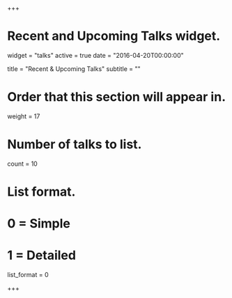 +++
# Recent and Upcoming Talks widget.
widget = "talks"
active = true
date = "2016-04-20T00:00:00"

title = "Recent & Upcoming Talks"
subtitle = ""

# Order that this section will appear in.
weight = 17

# Number of talks to list.
count = 10

# List format.
#   0 = Simple
#   1 = Detailed
list_format = 0

+++

